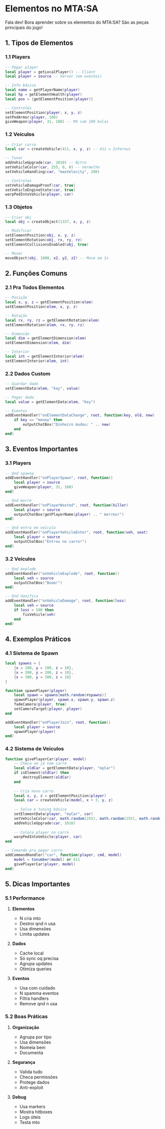# Elementos no MTA:SA

Fala dev! Bora aprender sobre os elementos do MTA:SA? São as peças principais do jogo!

## 1. Tipos de Elementos

### 1.1 Players
```lua
-- Pegar player
local player = getLocalPlayer() -- Client
local player = source -- Server (em eventos)

-- Info básica
local name = getPlayerName(player)
local hp = getElementHealth(player)
local pos = {getElementPosition(player)}

-- Controles
setElementPosition(player, x, y, z)
setPedArmor(player, 100)
giveWeapon(player, 31, 100) -- M4 com 100 balas
```

### 1.2 Veículos
```lua
-- Criar carro
local car = createVehicle(411, x, y, z) -- 411 = Infernus

-- Tunar
addVehicleUpgrade(car, 1010) -- Nitro
setVehicleColor(car, 255, 0, 0) -- Vermelho
setVehicleHandling(car, "maxVelocity", 200)

-- Controles
setVehicleDamageProof(car, true)
setVehicleEngineState(car, true)
warpPedIntoVehicle(player, car)
```

### 1.3 Objetos
```lua
-- Criar obj
local obj = createObject(1337, x, y, z)

-- Modificar
setElementPosition(obj, x, y, z)
setElementRotation(obj, rx, ry, rz)
setElementCollisionsEnabled(obj, true)

-- Mover
moveObject(obj, 1000, x2, y2, z2) -- Move em 1s
```

## 2. Funções Comuns

### 2.1 Pra Todos Elementos
```lua
-- Posição
local x, y, z = getElementPosition(elem)
setElementPosition(elem, x, y, z)

-- Rotação
local rx, ry, rz = getElementRotation(elem)
setElementRotation(elem, rx, ry, rz)

-- Dimensão
local dim = getElementDimension(elem)
setElementDimension(elem, dim)

-- Interior
local int = getElementInterior(elem)
setElementInterior(elem, int)
```

### 2.2 Dados Custom
```lua
-- Guardar dado
setElementData(elem, "key", value)

-- Pegar dado
local value = getElementData(elem, "key")

-- Eventos
addEventHandler("onElementDataChange", root, function(key, old, new)
    if key == "money" then
        outputChatBox("Dinheiro mudou: " .. new)
    end
end)
```

## 3. Eventos Importantes

### 3.1 Players
```lua
-- Qnd spawna
addEventHandler("onPlayerSpawn", root, function()
    local player = source
    giveWeapon(player, 31, 100)
end)

-- Qnd morre
addEventHandler("onPlayerWasted", root, function(killer)
    local player = source
    outputChatBox(getPlayerName(player) .. " morreu!")
end)

-- Qnd entra em veículo
addEventHandler("onPlayerVehicleEnter", root, function(veh, seat)
    local player = source
    outputChatBox("Entrou no carro!")
end)
```

### 3.2 Veículos
```lua
-- Qnd explode
addEventHandler("onVehicleExplode", root, function()
    local veh = source
    outputChatBox("Boom!")
end)

-- Qnd danifica
addEventHandler("onVehicleDamage", root, function(loss)
    local veh = source
    if loss > 500 then
        fixVehicle(veh)
    end
end)
```

## 4. Exemplos Práticos

### 4.1 Sistema de Spawn
```lua
local spawns = {
    {x = 100, y = 100, z = 10},
    {x = 200, y = 200, z = 10},
    {x = 300, y = 300, z = 10}
}

function spawnPlayer(player)
    local spawn = spawns[math.random(#spawns)]
    spawnPlayer(player, spawn.x, spawn.y, spawn.z)
    fadeCamera(player, true)
    setCameraTarget(player, player)
end

addEventHandler("onPlayerJoin", root, function()
    local player = source
    spawnPlayer(player)
end)
```

### 4.2 Sistema de Veículos
```lua
function givePlayerCar(player, model)
    -- Checa se já tem carro
    local oldCar = getElementData(player, "myCar")
    if isElement(oldCar) then
        destroyElement(oldCar)
    end
    
    -- Cria novo carro
    local x, y, z = getElementPosition(player)
    local car = createVehicle(model, x + 3, y, z)
    
    -- Salva e tuning básico
    setElementData(player, "myCar", car)
    setVehicleColor(car, math.random(255), math.random(255), math.random(255))
    addVehicleUpgrade(car, 1010)
    
    -- Coloca player no carro
    warpPedIntoVehicle(player, car)
end

-- Comando pra pegar carro
addCommandHandler("car", function(player, cmd, model)
    model = tonumber(model) or 411
    givePlayerCar(player, model)
end)
```

## 5. Dicas Importantes

### 5.1 Performance
1. **Elementos**
   - N cria mto
   - Destroi qnd n usa
   - Usa dimensões
   - Limita updates

2. **Dados**
   - Cache local
   - Só sync oq precisa
   - Agrupa updates
   - Otimiza queries

3. **Eventos**
   - Usa com cuidado
   - N spamma eventos
   - Filtra handlers
   - Remove qnd n usa

### 5.2 Boas Práticas
1. **Organização**
   - Agrupa por tipo
   - Usa dimensões
   - Nomeia bem
   - Documenta

2. **Segurança**
   - Valida tudo
   - Checa permissões
   - Protege dados
   - Anti-exploit

3. **Debug**
   - Usa markers
   - Mostra hitboxes
   - Logs úteis
   - Testa mto
